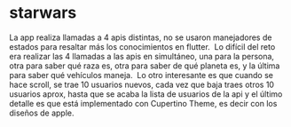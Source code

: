 # starwars
La app realiza llamadas a 4 apis distintas, no se usaron manejadores de estados para resaltar más los conocimientos en flutter.  Lo difícil del reto era realizar las 4 llamadas a las apis en simultáneo, una para la persona, otra para saber qué raza es, otra para saber de qué planeta es, y la última para saber qué vehículos maneja.  Lo otro interesante es que cuando se hace scroll, se trae 10 usuarios nuevos, cada vez que baja traes otros 10 usuarios aprox, hasta que se acaba la lista de usuarios de la api y el último detalle es que está implementado con Cupertino Theme, es decir con los diseños de apple. 
